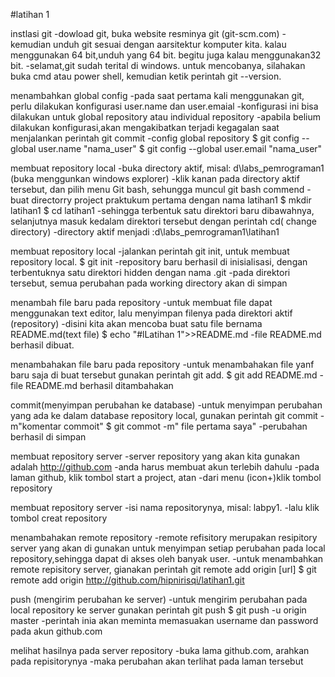 #latihan 1

instlasi git
-dowload git, buka website resminya git (git-scm.com)
-kemudian unduh git sesuai dengan aarsitektur komputer kita. kalau menggunakan 64 bit,unduh yang 64 bit. begitu juga kalau menggunakan32 bit.
-selamat,git sudah terital di windows. untuk mencobanya, silahakan buka cmd atau power shell, kemudian ketik perintah git --version.

menambahkan global config
-pada saat pertama kali menggunakan git, perlu dilakukan konfigurasi user.name dan user.emaial
-konfigurasi ini bisa dilakukan untuk global repository atau individual repository
-apabila belium dilakukan konfigurasi,akan mengakibatkan terjadi kegagalan saat menjalankan perintah git commit
-config global repository 
 $ git config --global user.name "nama_user"
 $ git config --global user.email "nama_user"

membuat repository local
-buka directory aktif, misal: d\labs_pemrograman1 (buka menggunkan windows explorer)
-klik kanan pada directory aktif tersebut, dan pilih menu Git bash, sehungga muncul git bash commend
-buat directorry project praktukum pertama dengan nama latihan1
 $ mkdir latihan1
 $ cd latihan1
-sehingga terbentuk satu direktori baru dibawahnya, selanjutnya masuk kedalam direktori tersebut dengan perintah cd( change directory) 
-directory aktif menjadi :d\labs_pemrograman1\latihan1

membuat repository local
-jalankan perintah git init, untuk membuat repository local.
$ git init
-repository baru berhasil di inisialisasi, dengan terbentuknya satu direktori hidden dengan nama .git
-pada direktori tersebut, semua perubahan pada working directory akan di simpan

menambah file baru pada repository
-untuk membuat file dapat menggunakan text editor, lalu menyimpan filenya pada direktori aktif (repository)
-disini kita akan mencoba buat satu file bernama README.md(text file)
$ echo "#lLatihan 1">>README.md
-file README.md berhasil dibuat.

menambahakan file baru pada repository
-untuk menambahakan file yanf baru saja di buat tersebut gunakan perintah git add.
$ git add README.md
-file README.md berhasil ditambahakan

commit(menyimpan perubahan ke database)
-untuk menyimpan perubahan yang ada ke dalam database repository local, gunakan perintah git commit -m"komentar commoit"
$ git commot -m" file pertama saya"
-perubahan berhasil di simpan

membuat repository server
-server repository yang akan kita gunakan adalah http://github.com
-anda harus membuat akun terlebih dahulu
-pada laman github, klik tombol start a project, atan
-dari menu (icon+)klik tombol repository

membuat repository server
-isi nama repositorynya, misal: labpy1.
-lalu klik tombol creat repository

menambahakan remote repository 
-remote refisitory merupakan resipitory server yang akan di gunakan untuk menyimpan setiap perubahan pada local repository,sehingga dapat di akses oleh banyak user.
-untuk menambahkan remote repisitory server, gianakan perintah git remote add origin [url]
$ git remote add origin http://github.com/hipnirisqi/latihan1.git

push (mengirim perubahan ke server)
-untuk mengirim perubahan pada local repository ke server gunakan perintah git push
$ git push -u origin master
-perintah inia akan meminta memasuakan username dan password pada akun github.com

melihat hasilnya pada server repository
-buka lama github.com, arahkan pada repisitorynya
-maka perubahan akan terlihat pada laman tersebut